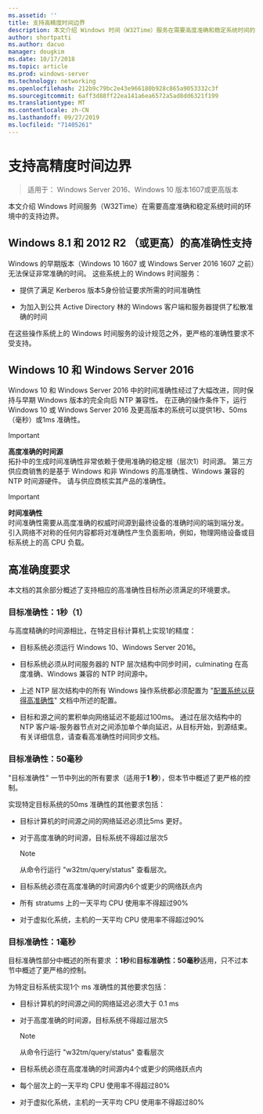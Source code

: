 ```yaml
---
ms.assetid: ''
title: 支持高精度时间边界
description: 本文介绍 Windows 时间（W32Time）服务在需要高度准确和稳定系统时间的环境中的支持边界。
author: shortpatti
ms.author: dacuo
manager: dougkim
ms.date: 10/17/2018
ms.topic: article
ms.prod: windows-server
ms.technology: networking
ms.openlocfilehash: 212b9c79bc2e43e966180b928c865a9053332c3f
ms.sourcegitcommit: 6aff3d88ff22ea141a6ea6572a5ad8dd6321f199
ms.translationtype: MT
ms.contentlocale: zh-CN
ms.lasthandoff: 09/27/2019
ms.locfileid: "71405261"
---
```

# <a name="support-boundary-for-high-accuracy-time"></a>支持高精度时间边界

>适用于： Windows Server 2016、Windows 10 版本1607或更高版本

本文介绍 Windows 时间服务（W32Time）在需要高度准确和稳定系统时间的环境中的支持边界。

## <a name="high-accuracy-support-for-windows-81-and-2012-r2-or-prior"></a>Windows 8.1 和 2012 R2 （或更高）的高准确性支持

Windows 的早期版本（Windows 10 1607 或 Windows Server 2016 1607 之前）无法保证非常准确的时间。 这些系统上的 Windows 时间服务：

-   提供了满足 Kerberos 版本5身份验证要求所需的时间准确性

-   为加入到公共 Active Directory 林的 Windows 客户端和服务器提供了松散准确的时间

在这些操作系统上的 Windows 时间服务的设计规范之外，更严格的准确性要求不受支持。

## <a name="windows-10-and-windows-server-2016"></a>Windows 10 和 Windows Server 2016

Windows 10 和 Windows Server 2016 中的时间准确性经过了大幅改进，同时保持与早期 Windows 版本的完全向后 NTP 兼容性。 在正确的操作条件下，运行 Windows 10 或 Windows Server 2016 及更高版本的系统可以提供1秒、50ms （毫秒）或1ms 准确性。

>[!IMPORTANT]
>**高度准确的时间源**<br>
>拓扑中的生成时间准确性非常依赖于使用准确的稳定根（层次1）时间源。 第三方供应商销售的是基于 Windows 和非 Windows 的高准确性、Windows 兼容的 NTP 时间源硬件。 请与供应商核实其产品的准确性。

>[!IMPORTANT]
>**时间准确性**<br>
>时间准确性需要从高度准确的权威时间源到最终设备的准确时间的端到端分发。 引入网络不对称的任何内容都将对准确性产生负面影响，例如，物理网络设备或目标系统上的高 CPU 负载。

## <a name="high-accuracy-requirements"></a>高准确度要求

本文档的其余部分概述了支持相应的高准确性目标所必须满足的环境要求。

### <a name="target-accuracy-1-second-1s"></a>目标准确性：1秒（1）

与高度精确的时间源相比，在特定目标计算机上实现1的精度：

-   目标系统必须运行 Windows 10、Windows Server 2016。

-   目标系统必须从时间服务器的 NTP 层次结构中同步时间，culminating 在高度准确、Windows 兼容的 NTP 时间源中。

-   上述 NTP 层次结构中的所有 Windows 操作系统都必须配置为 "[配置系统以获得高准确性](configuring-systems-for-high-accuracy.md)" 文档中所述的配置。

-   目标和源之间的累积单向网络延迟不能超过100ms。 通过在层次结构中的 NTP 客户端-服务器节点对之间添加单个单向延迟，从目标开始，到源结束。 有关详细信息，请查看高准确性时间同步文档。

### <a name="target-accuracy-50-milliseconds"></a>目标准确性：50毫秒

"目标准确性" 一节中列出的所有要求（适用于**1 秒**），但本节中概述了更严格的控制。

实现特定目标系统的50ms 准确性的其他要求包括：

-   目标计算机的时间源之间的网络延迟必须比5ms 更好。

-   对于高度准确的时间源，目标系统不得超过层次5

    >[!Note]
    >从命令行运行 "w32tm/query/status" 查看层次。

-   目标系统必须在高度准确的时间源内6个或更少的网络跃点内

-   所有 stratums 上的一天平均 CPU 使用率不得超过90%

-   对于虚拟化系统，主机的一天平均 CPU 使用率不得超过90%

### <a name="target-accuracy-1-millisecond"></a>目标准确性：1毫秒

目标准确性部分中概述的所有要求 **：1秒**和**目标准确性：50毫秒**适用，只不过本节中概述了更严格的控制。

为特定目标系统实现1个 ms 准确性的其他要求包括：

-   目标计算机的时间源之间的网络延迟必须大于 0.1 ms

-   对于高度准确的时间源，目标系统不得超过层次5

    >[!Note]
    >从命令行运行 "w32tm/query/status" 查看层次

-   目标系统必须在高度准确的时间源内4个或更少的网络跃点内

-   每个层次上的一天平均 CPU 使用率不得超过80%

-   对于虚拟化系统，主机的一天平均 CPU 使用率不得超过80%
